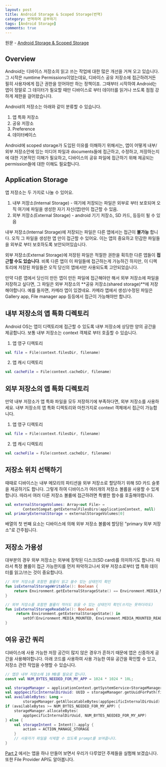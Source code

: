 ```yaml
---
layout: post
title: Android Storage & Scoped Storage(번역)
category: 번역하며 공부하기
tags: [Android Storage]
comments: true
---
```


원문 - [Android Storage & Scoped Storage](https://kalaiselvan369.medium.com/android-storage-scoped-storage-63949f8637e)

## Overview

Android는 디바이스 저장소의 읽고 쓰는 작업에 대한 많은 개선을 거쳐 오고 있습니다. 그 시작은 rumtime Permissions이었는데요, 디바이스 공유 저장소에 접근하려거든 필히 사용자에게 접근 권한을 얻어야만 하는 정책이죠. 그때부터 시작하여 Android는 앱이 정말로 그 데이터가 필요할 때만 디바이스로 부터 데이터를 읽거나 쓰도록 점점 강하게 제한을 걸어왔습니다.

Android의 저장소는 아래와 같이 분류할 수 있습니다.

1. 앱 특화 저장소
2. 공유 저장소
3. Preference
4. 데이터베이스

Android에 scoped storage가 도입된 이유를 이해하기 위해서는, 앱이 어떻게 내부/외부 저장소안에 있는 미디어 파일과 documents들에 접근하고, 수정하고, 저장하는지에 대한 기본적인 이해가 필요하고, 디바이스의 공유 파일에 접근하기 위해 제공되는 permission들에 대한 이해도 필요합니다.

## Application Storage

앱 저장소는 두 가지로 나눌 수 있어요.

1. 내부 저장소(Internal Storage) - 여기에 저장되는 파일은 외부로 부터 보호되며 오직 여기에 파일을 생성한 자기 자신(앱)만이 접근할 수 있음.
2. 외부 저장소(External Storage) - android 기기 저장소, SD 카드, 등등이 될 수 있음

내부 저장소(Internal Storage)에 저장되는 파일은 다른 앱에서는 접근이 **불가능** 합니다. 오직 그 파일을 생성한 앱 만이 접근할 수 있어요. 이는 앱의 중요하고 민감한 파일들을 외부로 부터 보호하도록 보안되어있습니다.

외부 저장소(External Storage)에 저장된 파일은 적절한 권한을 획득한 다른 앱들이 **접근할 수도 있습니다**. 비록 다른 앱이 이 파일들에 접근하는게 가능하긴 하지만, 이 디렉토리에 저장된 파일들은 오직 당신의 앱에서만 사용되도록 고안되었습니다.

만약 다른 앱에서 당신이 만든 앱이 만든 파일에 접근해야만 해서 외부 저장소에 파일을 저장하고 싶다면, 그 파일은 외부 저장소의 **공유 저장소(shared storage)**에 저장해야합니다. 예를 들자면, 카메라 앱이 있겠네요. 카메라 앱에서 생성/수정된 파일은 Gallery app, File manager app 등등에서 접근이 가능해야만 합니다.

## 내부 저장소의 앱 특화 디렉토리

Android OS는 앱이 디렉토리에 접근할 수 있도록 내부 저장소에 상당한 양의 공간을 제공합니다. 보통 내부 저장소는 context 객체로 부터 호출할 수 있습니다.

1. 앱 영구 디렉토리

```kotlin
val file = File(context.filesDir, filename)
```

2. 앱 캐시 디렉토리

```kotlin
val cacheFile = File(context.cacheDir, filename)
```

## 외부 저장소의 앱 특화 디렉토리

만약 내부 저장소가 앱 특화 파일을 모두 저장하기에 부족하다면, 외부 저장소를 사용하세요. 내부 저장소의 앱 특화 디렉토리와 마찬가지로 context 객체에서 접근이 가능합니다.

1. 앱 영구 디렉토리

```kotlin
val file = File(context.filesDir, filename)
```

2. 앱 캐시 디렉토리

```kotlin
val cacheFile = File(context.cacheDir, filename)
```

## 저장소 위치 선택하기

때때로 디바이스는 내부 메모리의 파티션을 외부 저장소로 할당하기 위해 SD 카드 슬롯을 제공하기도 합니다. 그렇게 하여 디바이스가 여러개의 저장소 볼륨을 사용할 수 있게 합니다. 따라서 여러 다른 저장소 볼륨에 접근하려면 특별한 함수를 호출해야합니다.

```kotlin
val externalStorageVolumes: Array<out File> =
        ContextCompat.getExternalFilesDirs(applicationContext, null)
val primaryExternalStorage = externalStorageVolumes[0]
```

배열의 첫 번째 요소는 디바이스에 의해 외부 저장소 볼륨에 할당된 "primary 외부 저장소"로 간주됩니다.

## 저장소 가용성

대부분의 경우 외부 저장소는 외부에 장착된 디스크(SD card)를 의미하기도 합니다. 따라서 특정 볼륨이 접근 가능한지를 먼저 파악하고나서 외부 저장소로부터 앱 특화 데이터를 읽고/쓰는 것이 중요합니다.

```kotlin
// 외부 저장소를 포함한 볼륨이 읽고 쓸수 있는 상태인지 확인
fun isExternalStorageWritable(): Boolean {
    return Environment.getExternalStorageState() == Environment.MEDIA_MOUNTED
}

// 외부 저장소를 포함한 볼륨이 적어도 읽을 수 있는 상태인지 확인(쓰지는 못하더라도)
fun isExternalStorageReadable(): Boolean {
     return Environment.getExternalStorageState() in
        setOf(Environment.MEDIA_MOUNTED, Environment.MEDIA_MOUNTED_READ_ONLY)
}
```

## 여유 공간 쿼리

디바이스에 사용 가능한 저장 공간이 많지 않은 경우가 흔하기 때문에 앱은 신중하게 공간을 사용해야합니다. 아래 코드를 사용하여 사용 가능한 여유 공간을 확인할 수 있고, 저장소 관련 작업을 수행할 수 있습니다.

```kotlin
// 앱은 내부 저장소에 10 MB를 필요로 합니다.
const val NUM_BYTES_NEEDED_FOR_MY_APP = 1024 * 1024 * 10L;

val storageManager = applicationContext.getSystemService<StorageManager>()!!
val appSpecificInternalDirUuid: UUID = storageManager.getUuidForPath(filesDir)
val availableBytes: Long =
        storageManager.getAllocatableBytes(appSpecificInternalDirUuid)
if (availableBytes >= NUM_BYTES_NEEDED_FOR_MY_APP) {
    storageManager.allocateBytes(
        appSpecificInternalDirUuid, NUM_BYTES_NEEDED_FOR_MY_APP)
} else {
    val storageIntent = Intent().apply {
        action = ACTION_MANAGE_STORAGE
    }
    // 사용자가 파일을 삭제할 수 있도록 prompt를 보여줍니다.
}
```

[Part 2](https://wooooooak.github.io/%EB%B2%88%EC%97%AD%ED%95%98%EB%A9%B0%20%EA%B3%B5%EB%B6%80%ED%95%98%EA%B8%B0/2021/01/23/Android-File-Storage-&-File-Provider/) 에서는 앱을 하나 만들어 보면서 우리가 다루었던 주제들을 실험해 보겠습니다. 또한 File Provider API도 알아봅니다.
